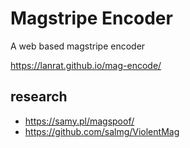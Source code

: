 # Magstripe Encoder

A web based magstripe encoder

https://lanrat.github.io/mag-encode/


## research
 * https://samy.pl/magspoof/
 * https://github.com/salmg/ViolentMag
 